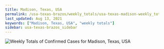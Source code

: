 ```yaml
---
title: Madison, Texas, USA
permalink: /usa-texas-brazos/weekly_totals/usa-texas-madison-weekly_totals.html
last_updated: Aug 13, 2021
keywords: ["Madison, Texas, USA", "weekly totals"]
sidebar: usa-texas-brazos_sidebar
---
```


![Weekly Totals of Confirmed Cases for Madison, Texas, USA](/covid_tracker/images/graphs/usa-texas-madison-weekly_totals_graph.png)
